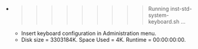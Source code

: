 * >>>>>>>>> Running inst-std-system-keyboard.sh ...
  * Insert keyboard configuration in Administration menu.
  * Disk size = 3303184K. Space Used = 4K. Runtime = 00:00:00:00.
